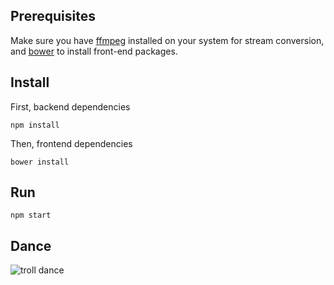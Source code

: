 ## Prerequisites

Make sure you have [ffmpeg](https://www.ffmpeg.org/) installed on your system for stream conversion, and [bower](http://bower.io/) to install front-end packages.

## Install

First, backend dependencies

    npm install

Then, frontend dependencies

    bower install

## Run
    
    npm start

## Dance

![troll dance](http://www.sherv.net/cm/emoticons/trollface/rapper-dancing-troll-smiley-emoticon.gif)
